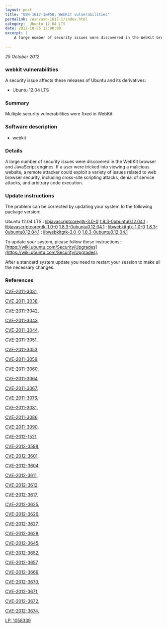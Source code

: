 ```yaml
---
layout: post
title: "USN-1617-1&#58; WebKit vulnerabilities"
permalink: /usn/usn-1617-1/index.html
category:  Ubuntu 12.04 LTS
date: 2012-10-25 12:00:00
excerpt: |
    A large number of security issues were discovered in the WebKit browser and JavaScript engines. If a user were tricked into viewing a malicious website, a remote attacker could exploit a variety of issues related to web browser security, including cross-site scripting attacks, denial of service attacks, and arbitrary code execution. 
    
--- 
```

 
 

*25 October 2012*

### webkit vulnerabilities

A security issue affects these releases of Ubuntu and its derivatives:

* Ubuntu 12.04 LTS

### Summary

Multiple security vulnerabilities were fixed in WebKit. 

### Software description

* webkit 

### Details

A large number of security issues were discovered in the WebKit browser and JavaScript engines. If a user were tricked into viewing a malicious website, a remote attacker could exploit a variety of issues related to web browser security, including cross-site scripting attacks, denial of service attacks, and arbitrary code execution. 

### Update instructions

The problem can be corrected by updating your system to the following package version:

Ubuntu 12.04 LTS
 : [libjavascriptcoregtk-3.0-0](https://launchpad.net/ubuntu/+source/webkit) <span> [1.8.3-0ubuntu0.12.04.1](https://launchpad.net/ubuntu/+source/webkit/1.8.3-0ubuntu0.12.04.1) </span> 
 : [libjavascriptcoregtk-1.0-0](https://launchpad.net/ubuntu/+source/webkit) <span> [1.8.3-0ubuntu0.12.04.1](https://launchpad.net/ubuntu/+source/webkit/1.8.3-0ubuntu0.12.04.1) </span> 
 : [libwebkitgtk-1.0-0](https://launchpad.net/ubuntu/+source/webkit) <span> [1.8.3-0ubuntu0.12.04.1](https://launchpad.net/ubuntu/+source/webkit/1.8.3-0ubuntu0.12.04.1) </span> 
 : [libwebkitgtk-3.0-0](https://launchpad.net/ubuntu/+source/webkit) <span> [1.8.3-0ubuntu0.12.04.1](https://launchpad.net/ubuntu/+source/webkit/1.8.3-0ubuntu0.12.04.1) </span> 

To update your system, please follow these instructions: [https://wiki.ubuntu.com/Security/Upgrades](https://wiki.ubuntu.com/Security/Upgrades).

After a standard system update you need to restart your session to make all the necessary changes. 

### References

 
 [CVE-2011-3031](http://people.ubuntu.com/~ubuntu-security/cve/CVE-2011-3031), 

 [CVE-2011-3038](http://people.ubuntu.com/~ubuntu-security/cve/CVE-2011-3038), 

 [CVE-2011-3042](http://people.ubuntu.com/~ubuntu-security/cve/CVE-2011-3042), 

 [CVE-2011-3043](http://people.ubuntu.com/~ubuntu-security/cve/CVE-2011-3043), 

 [CVE-2011-3044](http://people.ubuntu.com/~ubuntu-security/cve/CVE-2011-3044), 

 [CVE-2011-3051](http://people.ubuntu.com/~ubuntu-security/cve/CVE-2011-3051), 

 [CVE-2011-3053](http://people.ubuntu.com/~ubuntu-security/cve/CVE-2011-3053), 

 [CVE-2011-3059](http://people.ubuntu.com/~ubuntu-security/cve/CVE-2011-3059), 

 [CVE-2011-3060](http://people.ubuntu.com/~ubuntu-security/cve/CVE-2011-3060), 

 [CVE-2011-3064](http://people.ubuntu.com/~ubuntu-security/cve/CVE-2011-3064), 

 [CVE-2011-3067](http://people.ubuntu.com/~ubuntu-security/cve/CVE-2011-3067), 

 [CVE-2011-3076](http://people.ubuntu.com/~ubuntu-security/cve/CVE-2011-3076), 

 [CVE-2011-3081](http://people.ubuntu.com/~ubuntu-security/cve/CVE-2011-3081), 

 [CVE-2011-3086](http://people.ubuntu.com/~ubuntu-security/cve/CVE-2011-3086), 

 [CVE-2011-3090](http://people.ubuntu.com/~ubuntu-security/cve/CVE-2011-3090), 

 [CVE-2012-1521](http://people.ubuntu.com/~ubuntu-security/cve/CVE-2012-1521), 

 [CVE-2012-3598](http://people.ubuntu.com/~ubuntu-security/cve/CVE-2012-3598), 

 [CVE-2012-3601](http://people.ubuntu.com/~ubuntu-security/cve/CVE-2012-3601), 

 [CVE-2012-3604](http://people.ubuntu.com/~ubuntu-security/cve/CVE-2012-3604), 

 [CVE-2012-3611](http://people.ubuntu.com/~ubuntu-security/cve/CVE-2012-3611), 

 [CVE-2012-3612](http://people.ubuntu.com/~ubuntu-security/cve/CVE-2012-3612), 

 [CVE-2012-3617](http://people.ubuntu.com/~ubuntu-security/cve/CVE-2012-3617), 

 [CVE-2012-3625](http://people.ubuntu.com/~ubuntu-security/cve/CVE-2012-3625), 

 [CVE-2012-3626](http://people.ubuntu.com/~ubuntu-security/cve/CVE-2012-3626), 

 [CVE-2012-3627](http://people.ubuntu.com/~ubuntu-security/cve/CVE-2012-3627), 

 [CVE-2012-3628](http://people.ubuntu.com/~ubuntu-security/cve/CVE-2012-3628), 

 [CVE-2012-3645](http://people.ubuntu.com/~ubuntu-security/cve/CVE-2012-3645), 

 [CVE-2012-3652](http://people.ubuntu.com/~ubuntu-security/cve/CVE-2012-3652), 

 [CVE-2012-3657](http://people.ubuntu.com/~ubuntu-security/cve/CVE-2012-3657), 

 [CVE-2012-3669](http://people.ubuntu.com/~ubuntu-security/cve/CVE-2012-3669), 

 [CVE-2012-3670](http://people.ubuntu.com/~ubuntu-security/cve/CVE-2012-3670), 

 [CVE-2012-3671](http://people.ubuntu.com/~ubuntu-security/cve/CVE-2012-3671), 

 [CVE-2012-3672](http://people.ubuntu.com/~ubuntu-security/cve/CVE-2012-3672), 

 [CVE-2012-3674](http://people.ubuntu.com/~ubuntu-security/cve/CVE-2012-3674), 

 [LP: 1058339](https://launchpad.net/bugs/1058339)
 

